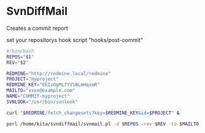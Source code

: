 SvnDiffMail
======================
Creates a commit report

set your repositorys hook script "hooks/post-commit"

```bash
#/bin/bash
REPOS="$1"
REV="$2"

REDMINE="http://redmine.local/redmine"
PROJECT="myproject"
REDMINE_KEY="EEIzOgMLfYV1BLmHqimR"
MAILTO="xxxx@example.com"
NAME="COMMIT-myproject"
SVNLOOK="/usr/bin/svnlook"

curl "$REDMINE/fetch_changesets?key=$REDMINE_KEY&id=$PROJECT" &

perl /home/kita/svndiffmail/svnmail.pl -d $REPOS -rev $REV -to $MAILTO -sendmail /usr/sbin/sendmail -redmine $REDMINE/projects/$PROJECT -name $NAME -svnlook $SVNLOOK
```

